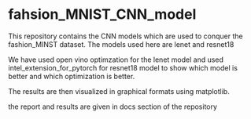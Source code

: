 # fahsion_MNIST_CNN_model
This repository contains the CNN models which are used to conquer the fashion_MINST dataset. The models used here are lenet and resnet18

We have used open vino optimzation for the lenet model and used intel_extension_for_pytorch for resnet18 model to show which model is better and which optimization is better.

The results are then visualized in graphical formats using matplotlib.

the report and results are given in docs section of the repository

